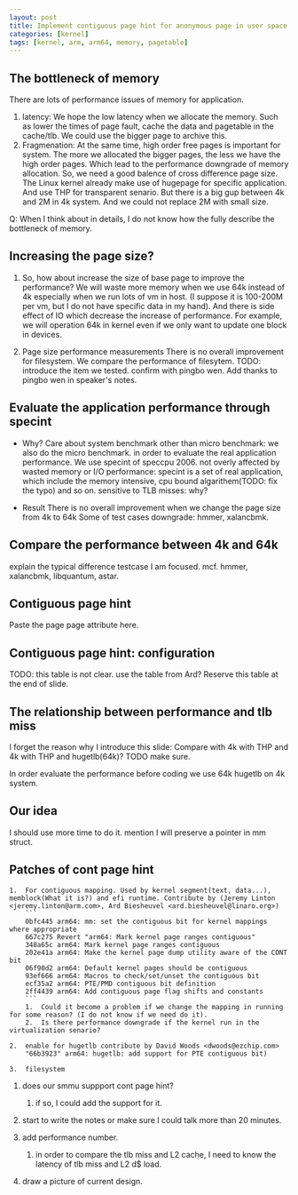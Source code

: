 ```yaml
---
layout: post
title: Implement contiguous page hint for anonymous page in user space
categories: [kernel]
tags: [kernel, arm, arm64, memory, pagetable]
---
```


The bottleneck of memory
-------------------------
There are lots of performance issues of memory for application.
1.  latency:
    We hope the low latency when we allocate the memory. Such as lower the times of page fault, cache the data and pagetable in the cache/tlb. We could use the bigger page to archive this.
2.  Fragmenation:
    At the same time, high order free pages is important for system. The more we allocated the bigger pages, the less we have the high order pages. Which lead to the performance downgrade of memory allocation. So, we need a good balence of cross difference page size. The Linux kernel already make use of hugepage for specific application. And use THP for transparent senario.
    But there is a big gup between 4k and 2M in 4k system. And we could not replace 2M with small size.

Q: When I think about in details, I do not know how the fully describe the bottleneck of memory.

Increasing the page size?
-------------------------
1.  So, how about increase the size of base page to improve the performance?
    We will waste more memory when we use 64k instead of 4k especially when we run lots of vm in host. (I suppose it is 100-200M per vm, but I do not have specific data in my hand). And there is side effect of IO which decrease the increase of performance. For example, we will operation 64k in kernel even if we only want to update one block in devices.

2.  Page size performance measurements
    There is no overall improvement for filesystem. We compare the performance of filesytem. TODO: introduce the item we tested. confirm with pingbo wen. Add thanks to pingbo wen in speaker's notes.

Evaluate the application performance through specint
----------------------------------------------------
*   Why?
    Care about system benchmark other than micro benchmark: we also do the micro benchmark. in order to evaluate the real application performance. We use specint of speccpu 2006.
    not overly affected by wasted memory or I/O performance: specint is a set of real application, which include the memory intensive, cpu bound algarithem(TODO: fix the typo) and so on.
    sensitive to TLB misses: why?

*   Result
    There is no overall improvement when we change the page size from 4k to 64k
    Some of test cases downgrade: hmmer, xalancbmk.

Compare the performance between 4k and 64k
-------------------------------------------
explain the typical difference testcase I am focused. mcf. hmmer, xalancbmk, libquantum, astar.

Contiguous page hint
--------------------
Paste the page page attribute here.


Contiguous page hint: configuration
-----------------------------------
TODO: this table is not clear. use the table from Ard? Reserve this table at the end of slide.

The relationship between performance and tlb miss
-------------------------------------------------
I forget the reason why I introduce this slide: Compare with 4k with THP and 4k with THP and hugetlb(64k)? TODO make sure.

In order evaluate the performance before coding we use 64k hugetlb on 4k system.

Our idea
--------
I should use more time to do it.
mention I will preserve a pointer in mm struct.


Patches of cont page hint
----------------
    1.  For contiguous mapping. Used by kernel segment(text, data...), memblock(What it is?) and efi runtime. Contribute by (Jeremy Linton <jeremy.linton@arm.com>, Ard Biesheuvel <ard.biesheuvel@linaro.org>)
        ```
        0bfc445 arm64: mm: set the contiguous bit for kernel mappings where appropriate
        667c275 Revert "arm64: Mark kernel page ranges contiguous"
        348a65c arm64: Mark kernel page ranges contiguous
        202e41a arm64: Make the kernel page dump utility aware of the CONT bit
        06f90d2 arm64: Default kernel pages should be contiguous
        93ef666 arm64: Macros to check/set/unset the contiguous bit
        ecf35a2 arm64: PTE/PMD contiguous bit definition
        2ff4439 arm64: Add contiguous page flag shifts and constants
        ```
        1.  Could it become a problem if we change the mapping in running for some reason? (I do not know if we need do it).
        2.  Is there performance downgrade if the kernel run in the virtualization senario?

    2.  enable for hugetlb contribute by David Woods <dwoods@ezchip.com>
        "66b3923" arm64: hugetlb: add support for PTE contiguous bit)

    3.  filesystem

1.  does our smmu suppport cont page hint?
    1.  if so, I could add the support for it.

1.  start to write the notes or make sure I could talk more than 20 minutes.
2.  add performance number.
    1.  in order to compare the tlb miss and L2 cache, I need to know the latency of tlb miss and L2 d$ load.
3.  draw a picture of current design.


